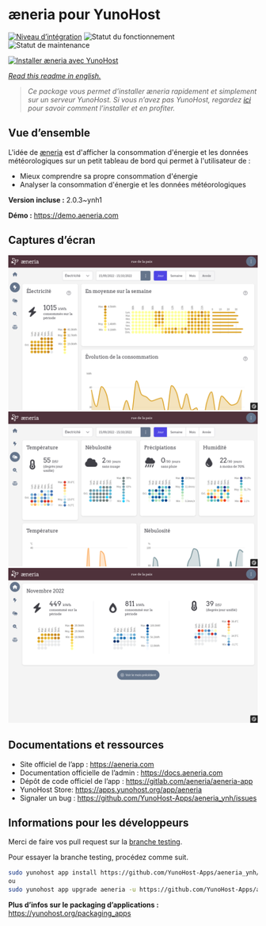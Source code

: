 <!--
N.B.: This README was automatically generated by https://github.com/YunoHost/apps/tree/master/tools/README-generator
It shall NOT be edited by hand.
-->

# æneria pour YunoHost

[![Niveau d’intégration](https://dash.yunohost.org/integration/aeneria.svg)](https://dash.yunohost.org/appci/app/aeneria) ![Statut du fonctionnement](https://ci-apps.yunohost.org/ci/badges/aeneria.status.svg) ![Statut de maintenance](https://ci-apps.yunohost.org/ci/badges/aeneria.maintain.svg)

[![Installer æneria avec YunoHost](https://install-app.yunohost.org/install-with-yunohost.svg)](https://install-app.yunohost.org/?app=aeneria)

*[Read this readme in english.](./README.md)*

> *Ce package vous permet d’installer æneria rapidement et simplement sur un serveur YunoHost.
Si vous n’avez pas YunoHost, regardez [ici](https://yunohost.org/#/install) pour savoir comment l’installer et en profiter.*

## Vue d’ensemble

L'idée de [æneria](https://aeneria.com) est d'afficher la consommation d'énergie et les données météorologiques sur un petit tableau de bord qui permet à l'utilisateur de :

  * Mieux comprendre sa propre consommation d'énergie
  * Analyser la consommation d'énergie et les données météorologiques

**Version incluse :** 2.0.3~ynh1

**Démo :** https://demo.aeneria.com

## Captures d’écran

![Capture d’écran de æneria](./doc/screenshots/preview-2.png)
![Capture d’écran de æneria](./doc/screenshots/preview-3.png)
![Capture d’écran de æneria](./doc/screenshots/preview-1.png)

## Documentations et ressources

* Site officiel de l’app : <https://aeneria.com>
* Documentation officielle de l’admin : <https://docs.aeneria.com>
* Dépôt de code officiel de l’app : <https://gitlab.com/aeneria/aeneria-app>
* YunoHost Store: <https://apps.yunohost.org/app/aeneria>
* Signaler un bug : <https://github.com/YunoHost-Apps/aeneria_ynh/issues>

## Informations pour les développeurs

Merci de faire vos pull request sur la [branche testing](https://github.com/YunoHost-Apps/aeneria_ynh/tree/testing).

Pour essayer la branche testing, procédez comme suit.

``` bash
sudo yunohost app install https://github.com/YunoHost-Apps/aeneria_ynh/tree/testing --debug
ou
sudo yunohost app upgrade aeneria -u https://github.com/YunoHost-Apps/aeneria_ynh/tree/testing --debug
```

**Plus d’infos sur le packaging d’applications :** <https://yunohost.org/packaging_apps>